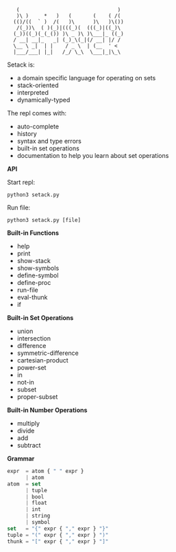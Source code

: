 ```
   (                                )
   )\ )     *   )   (       (    ( /(
  (()/((  ` )  /(   )\      )\   )\())
   /(_))\  ( )(_)|(((_)(  (((_)|((_)\
  (_))((_)(_(_()) )\ _ )\ )\___|_ ((_)
  / __| __|_   _| (_)_\(_|(/ __| |/ /
  \__ \ _|  | |    / _ \  | (__  ' <
  |___/___| |_|   /_/ \_\  \___|_|\_\
```

Setack is:
   * a domain specific language for operating on sets
   * stack-oriented   
   * interpreted
   * dynamically-typed

The repl comes with:
   * auto-complete
   * history
   * syntax and type errors
   * built-in set operations
   * documentation to help you learn about set operations

__API__

Start repl:

    python3 setack.py

Run file:

    python3 setack.py [file]

__Built-in Functions__
   * help
   * print
   * show-stack
   * show-symbols
   * define-symbol
   * define-proc
   * run-file
   * eval-thunk
   * if

__Built-in Set Operations__
   * union
   * intersection
   * difference
   * symmetric-difference
   * cartesian-product
   * power-set
   * in
   * not-in
   * subset
   * proper-subset

__Built-in Number Operations__
   * multiply
   * divide
   * add
   * subtract

__Grammar__
```js
expr  = atom { " " expr }
      | atom
atom  = set
      | tuple
      | bool
      | float
      | int
      | string
      | symbol
set   = "{" expr { "," expr } "}"
tuple = "(" expr { "," expr } ")"
thunk = "[" expr { "," expr } "]"
```
